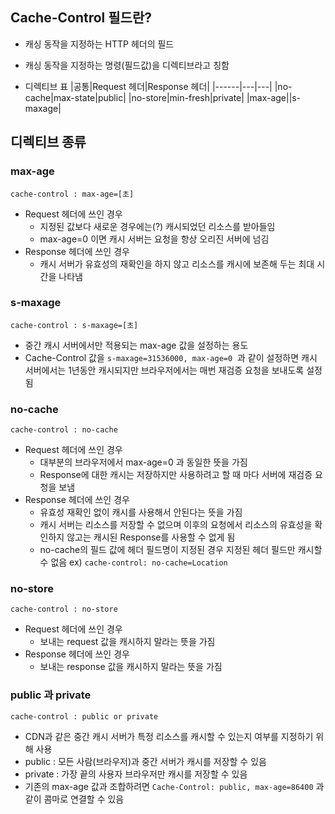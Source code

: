 ## Cache-Control 필드란?

- 캐싱 동작을 지정하는 HTTP 헤더의 필드
- 캐싱 동작을 지정하는 명령(필드값)을 디렉티브라고 칭함

- 디렉티브 표
|공통|Request 헤더|Response 헤더|
|------|---|---|
|no-cache|max-state|public|
|no-store|min-fresh|private|
|max-age||s-maxage|

## 디렉티브 종류

### max-age

`cache-control : max-age=[초]`

- Request 헤더에 쓰인 경우
    - 지정된 값보다 새로운 경우에는(?) 캐시되었던 리소스를 받아들임
    - max-age=0 이면 캐시 서버는 요청을 항상 오리진 서버에 넘김
- Response 헤더에 쓰인 경우
    - 캐시 서버가 유효성의 재확인을 하지 않고 리소스를 캐시에 보존해 두는 최대 시간을 나타냄

### s-maxage

`cache-control : s-maxage=[초]`

- 중간 캐시 서버에서만 적용되는 max-age 값을 설정하는 용도
- Cache-Control 값을 `s-maxage=31536000, max-age=0`
 과 같이 설정하면 캐시 서버에서는 1년동안 캐시되지만 브라우저에서는 매번 재검증 요청을 보내도록 설정됨

### no-cache

`cache-control : no-cache`

- Request 헤더에 쓰인 경우
    - 대부분의 브라우저에서 max-age=0 과 동일한 뜻을 가짐
    - Response에 대한 캐시는 저장하지만 사용하려고 할 때 마다 서버에 재검증 요청을 보냄
- Response 헤더에 쓰인 경우
    - 유효성 재확인 없이 캐시를 사용해서 안된다는 뜻을 가짐
    - 캐시 서버는 리소스를 저장할 수 없으며 이후의 요청에서 리소스의 유효성을 확인하지 않고는 캐시된 Response를 사용할 수 없게 됨
    - no-cache의 필드 값에 헤더 필드명이 지정된 경우 지정된 헤더 필드만 캐시할 수 없음 ex) `cache-control: no-cache=Location`

### no-store

`cache-control : no-store`

- Request 헤더에 쓰인 경우
    - 보내는 request 값을 캐시하지 말라는 뜻을 가짐
- Response 헤더에 쓰인 경우
    - 보내는 response 값을 캐시하지 말라는 뜻을 가짐

### public 과 private

`cache-control : public or private`

- CDN과 같은 중간 캐시 서버가 특정 리소스를 캐시할 수 있는지 여부를 지정하기 위해 사용
- public : 모든 사람(브라우저)과 중간 서버가 캐시를 저장할 수 있음
- private : 가장 끝의 사용자 브라우저만 캐시를 저장할 수 있음
- 기존의 max-age 값과 조합하려면 `Cache-Control: public, max-age=86400` 과 같이 콤마로 연결할 수 있음


